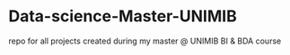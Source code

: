 # Data-science-Master-UNIMIB
repo for all projects created during my master @ UNIMIB BI & BDA course
